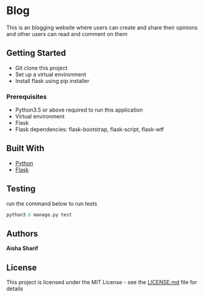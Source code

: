 # Blog

This is an blogging website where users can create and share their opinions and other users can read and comment on them

## Getting Started

- Git clone this project
- Set up a virtual environment
- Install flask using pip installer

### Prerequisites

- Python3.5 or above required to run this application
- Virtual environment
- Flask
- Flask dependencies: flask-bootstrap, flask-script, flask-wtf


## Built With

* [Python](http://www.python.org) 
* [Flask](http://flask.pocoo.org/docs/0.12/)


## Testing
run the command below to run tests
```python
python3.6 manage.py test
```

## Authors

 **Aisha Sharif** 

## License

This project is licensed under the MIT License - see the [LICENSE.md](LICENSE.md) file for details
